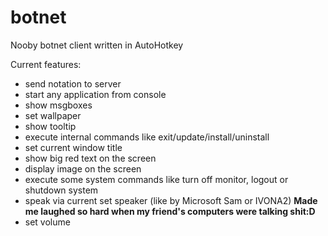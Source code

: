 # botnet

Nooby botnet client written in AutoHotkey

Current features:
- send notation to server
- start any application from console
- show msgboxes
- set wallpaper
- show tooltip
- execute internal commands like exit/update/install/uninstall
- set current window title
- show big red text on the screen
- display image on the screen
- execute some system commands like turn off monitor, logout or shutdown system
- speak via current set speaker (like by Microsoft Sam or IVONA2) **Made me laughed so hard when my friend's computers were talking shit:D**
- set volume
